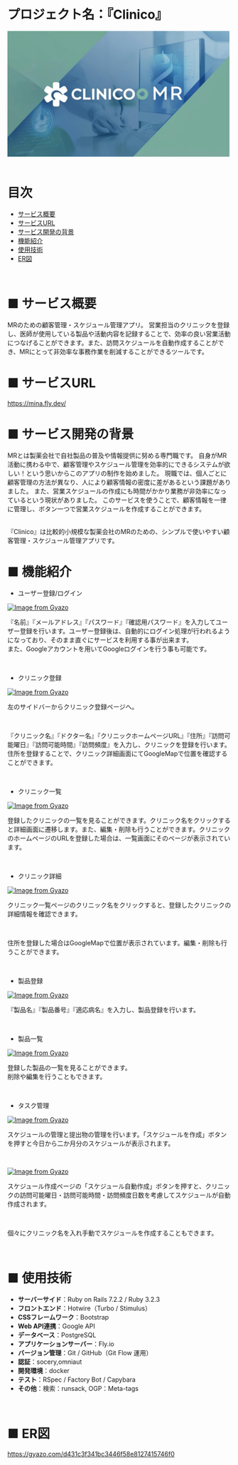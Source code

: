 # プロジェクト名：『Clinico』
<img width="500" src="app/assets/images/clinico.jpg"><br>
<br>

# 目次
- [サービス概要](#-サービス概要)
- [サービスURL](#-サービスurl)
- [サービス開発の背景](#-サービス開発の背景)
- [機能紹介](#-機能紹介)
- [使用技術](#-使用技術)
- [ER図](#-er図)<br>
<br>

# ■ サービス概要
MRのための顧客管理・スケジュール管理アプリ。
営業担当のクリニックを登録し、医師が使用している製品や活動内容を記録することで、効率の良い営業活動につなげることができます。また、訪問スケジュールを自動作成することができ、MRにとって非効率な事務作業を削減することができるツールです。

# ■ サービスURL
https://mina.fly.dev/

# ■ サービス開発の背景
MRとは製薬会社で自社製品の普及や情報提供に努める専門職です。
自身がMR活動に携わる中で、顧客管理やスケジュール管理を効率的にできるシステムが欲しい！という思いからこのアプリの制作を始めました。
現職では、個人ごとに顧客管理の方法が異なり、人により顧客情報の密度に差があるという課題がありました。
また、営業スケジュールの作成にも時間がかかり業務が非効率になっているという現状がありました。
このサービスを使うことで、顧客情報を一律に管理し、ボタン一つで営業スケジュールを作成することができます。

<br>
『Clinico』は比較的小規模な製薬会社のMRのための、シンプルで使いやすい顧客管理・スケジュール管理アプリです。
<br>

# ■ 機能紹介
- ユーザー登録/ログイン

[![Image from Gyazo](https://i.gyazo.com/e0373d52a091c66a759daefbc97817be.png)](https://gyazo.com/e0373d52a091c66a759daefbc97817be)
<p align="left">『名前』『メールアドレス』『パスワード』『確認用パスワード』を入力してユーザー登録を行います。ユーザー登録後は、自動的にログイン処理が行われるようになっており、そのまま直ぐにサービスを利用する事が出来ます。<br>また、Googleアカウントを用いてGoogleログインを行う事も可能です。</p>
<br>

- クリニック登録

[![Image from Gyazo](https://i.gyazo.com/6230c484da0a4fb5b9ba434fe1e72605.gif)](https://gyazo.com/6230c484da0a4fb5b9ba434fe1e72605)
<p align="left">左のサイドバーからクリニック登録ページへ。<p>
<br>
<p align="left">『クリニック名』『ドクター名』『クリニックホームページURL』『住所』『訪問可能曜日』『訪問可能時間』『訪問頻度』を入力し、クリニックを登録を行います。住所を登録することで、クリニック詳細画面にてGoogleMapで位置を確認することができます。<p> 
<br>

- クリニック一覧
 
[![Image from Gyazo](https://i.gyazo.com/fb0bc3ecb2ab62ea39c792b8906c0a9a.gif)](https://gyazo.com/fb0bc3ecb2ab62ea39c792b8906c0a9a)
 <p align="left">登録したクリニックの一覧を見ることができます。クリニック名をクリックすると詳細画面に遷移します。また、編集・削除も行うことができます。クリニックのホームページのURLを登録した場合は、一覧画面にそのページが表示されています。<p> 
<br>

- クリニック詳細

[![Image from Gyazo](https://i.gyazo.com/ec83f8f1e60ce1396b5506513fcce62f.png)](https://gyazo.com/ec83f8f1e60ce1396b5506513fcce62f) <br>
<p align="left">クリニック一覧ページのクリニック名をクリックすると、登録したクリニックの詳細情報を確認できます。<p>
<br>
 <p align="left">住所を登録した場合はGoogleMapで位置が表示されています。編集・削除も行うことができます。<p> 
<br>

- 製品登録

[![Image from Gyazo](https://i.gyazo.com/165248376d5eae4600f0831807426d05.gif)](https://gyazo.com/165248376d5eae4600f0831807426d05)
 <p align="left">『製品名』『製品番号』『適応病名』を入力し、製品登録を行います。<p> 
<br>

- 製品一覧

[![Image from Gyazo](https://i.gyazo.com/58baae81e556f6c167e2c2e853dc44a3.gif)](https://gyazo.com/58baae81e556f6c167e2c2e853dc44a3)
 <p align="left">登録した製品の一覧を見ることができます。<br>
 削除や編集を行うこともできます。<p> 
<br>

- タスク管理

[![Image from Gyazo](https://i.gyazo.com/0665df694f49aa9d1ccc324709294572.gif)](https://gyazo.com/0665df694f49aa9d1ccc324709294572)
 <p align="left">スケジュールの管理と提出物の管理を行います。「スケジュールを作成」ボタンを押すと今日から二か月分のスケジュールが表示されます。<p>
 <br>

[![Image from Gyazo](https://i.gyazo.com/6a20c0e478422ea15751df56aa5945cd.gif)](https://gyazo.com/6a20c0e478422ea15751df56aa5945cd)
<p align="left">スケジュール作成ページの「スケジュール自動作成」ボタンを押すと、クリニックの訪問可能曜日・訪問可能時間・訪問頻度日数を考慮してスケジュールが自動作成されます。<p>
<br>
<p align="left">個々にクリニック名を入れ手動でスケジュールを作成することもできます。<p> 
<br>

# ■ 使用技術
- **サーバーサイド**：Ruby on Rails 7.2.2 / Ruby 3.2.3  
- **フロントエンド**：Hotwire（Turbo / Stimulus）  
- **CSSフレームワーク**：Bootstrap  
- **Web API連携**：Google API  
- **データベース**：PostgreSQL  
- **アプリケーションサーバー**：Fly.io  
- **バージョン管理**：Git / GitHub（Git Flow 運用）
- **認証**：socery,omniaut
- **開発環境**：docker
- **テスト**：RSpec / Factory Bot / Capybara
- **その他**：検索：runsack, OGP：Meta-tags
<br>

# ■ ER図
https://gyazo.com/d431c3f341bc3446f58e8127415746f0
<br>
